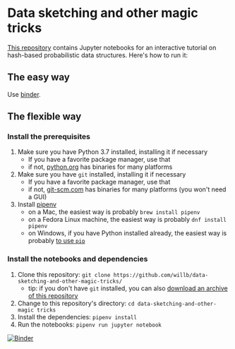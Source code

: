 # Data sketching and other magic tricks

[This repository](https://github.com/willb/data-sketching-and-other-magic-tricks) contains Jupyter notebooks for an interactive tutorial on hash-based probabilistic data structures.  Here's how to run it:

## The easy way

Use [binder](https://mybinder.org/v2/gh/willb/data-sketching-and-other-magic-tricks/master).

## The flexible way

### Install the prerequisites

1. Make sure you have Python 3.7 installed, installing it if necessary
    - If you have a favorite package manager, use that 
    - if not, [python.org](https://www.python.org/downloads/) has binaries for many platforms
2. Make sure you have `git` installed, installing it if necessary
    - If you have a favorite package manager, use that
    - if not, [git-scm.com](https://git-scm.com/downloads) has binaries for many platforms (you won't need a GUI)
3. Install [pipenv](https://docs.pipenv.org/en/latest/)
    - on a Mac, the easiest way is probably `brew install pipenv`
    - on a Fedora Linux machine, the easiest way is probably `dnf install pipenv`
    - on Windows, if you have Python installed already, the easiest way is probably [to use `pip`](https://docs.pipenv.org/en/latest/install/#pragmatic-installation-of-pipenv)  
    
### Install the notebooks and dependencies

1.  Clone this repository:  `git clone https://github.com/willb/data-sketching-and-other-magic-tricks/`
    - tip:  if you don't have `git` installed, you can also [download an archive of this repository](https://github.com/willb/data-sketching-and-other-magic-tricks/archive/master.zip)
2.  Change to this repository's directory:  `cd data-sketching-and-other-magic tricks`
3.  Install the dependencies:  `pipenv install`
4.  Run the notebooks:  `pipenv run jupyter notebook`

[![Binder](https://mybinder.org/badge_logo.svg)](https://mybinder.org/v2/gh/willb/data-sketching-and-other-magic-tricks/master)
